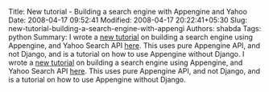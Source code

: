 Title: New tutorial - Building a search engine with Appengine and Yahoo
Date: 2008-04-17 09:52:41
Modified: 2008-04-17 20:22:41+05:30
Slug: new-tutorial-building-a-search-engine-with-appengi
Authors: shabda
Tags: python
Summary: I wrote a [new tutorial](http://www.42topics.com/dumps/appengine-search/doc.html) on building a search engine using Appengine, and Yahoo Search API [here](http://www.42topics.com/dumps/appengine-search/doc.html). This uses pure Appengine API, and not Django, and is a tutorial on how to use Appengine without Django.
I wrote a [new tutorial](http://www.42topics.com/dumps/appengine-search/doc.html) on building a search engine using Appengine, and Yahoo Search API [here](http://www.42topics.com/dumps/appengine-search/doc.html). This uses pure Appengine API, and not Django, and is a tutorial on how to use Appengine without Django.

